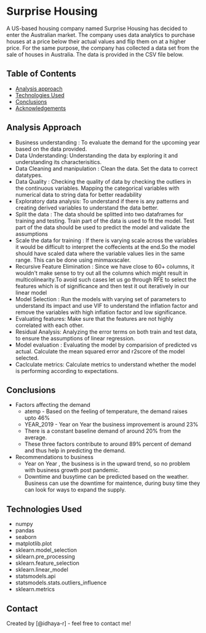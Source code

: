 # Surprise Housing
A US-based housing company named Surprise Housing has decided to enter the Australian market. The company uses data analytics to purchase houses at a price below their actual values and flip them on at a higher price. For the same purpose, the company has collected a data set from the sale of houses in Australia. The data is provided in the CSV file below.

## Table of Contents
* [Analysis approach](#analysis-approach)
* [Technologies Used](#technologies-used)
* [Conclusions](#conclusions)
* [Acknowledgements](#acknowledgements)

<!-- You can include any other section that is pertinent to your problem -->

## Analysis Approach
- Business understanding : To evaluate the demand for the upcoming year based on the data provided.
- Data Understanding:  Understanding the data by exploring it and understanding its characterisitics.
- Data Cleaning and manipulation : Clean the data. Set the data to correct datatypes. 
- Data Quality : Checking the quality of data by checking the outliers in the continuous variables. 
    Mapping the categorical variables with numerical data to string data for better readability
- Exploratory data analysis:  To understand if there is any patterns and creating derived variables to understand the data better.
- Split the data : The data should be splitted into two dataframes for training and testing. Train part of the data is used to fit the model. Test part of the data should be used to predict the model and validate the assumptions
- Scale the data for training : If there is varying scale across the variables it would be difficult to interpret the coffecients at the end.So the model should have scaled data where the variable values lies in the same range. This can be done using minmaxscaler.
- Recursive Feature Elimination : Since we have close to 60+ columns, it wouldn't make sense to try out all the columns which might result in multicolinearity.To avoid such cases let us go through RFE to select the features which is of significance and then test it out iteratively in our linear model
- Model Selection : Run the models with varying set of parameters to understand its impact and use VIF to understand the inflation factor and remove the variables with high inflation factor and low significance.
- Evaluating features: Make sure that the features are not highly  correlated with each other.
- Residual Analysis:  Analyzing the error terms on both train and test data, to ensure the assumptions of linear regression.
- Model evaluation :  Evaluating the model by comparision of predicted vs actual.
    Calculate the mean squared error and r2score of the model selected.
- Caclculate metrics: Calculate metrics to understand whether the model is performing according to expectations.

<!-- You don't have to answer all the questions - just the ones relevant to your project. -->

## Conclusions
- Factors affecting the demand
     - atemp - Based on the feeling of temperature, the demand raises upto 46%
     - YEAR_2019 - Year on Year the business improvement is around 23%
     - There is a constant baseline demand of around 20% from the average.
     - These three factors contribute to around 89% percent of demand and thus help in predicting the demand.
- Recommendations to business
    - Year on Year , the business is in the upward trend, so no problem with business growth post pandemic.
    - Downtime and busytime can be predicted based on the weather. Business can use the downtime for maintence, during busy time they can look for ways to expand the supply.

<!-- You don't have to answer all the questions - just the ones relevant to your project. -->


## Technologies Used
- numpy
- pandas
- seaborn
- matplotlib.plot
- sklearn.model_selection
- sklearn.pre_processing
- sklearn.feature_selection
- sklearn.linear_model
- statsmodels.api
- statsmodels.stats.outliers_influence
- sklearn.metrics
<!-- As the libraries versions keep on changing, it is recommended to mention the version of library used in this project -->

## Contact
Created by [@idhaya-r] - feel free to contact me!


<!-- Optional -->
<!-- ## License -->
<!-- This project is open source and available under the [... License](). -->

<!-- You don't have to include all sections - just the one's relevant to your project -->
